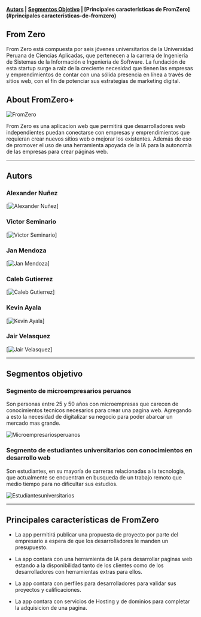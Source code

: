 **[Autors](#autors) | [Segmentos Objetivo](#segmentos-objetivo) | [Principales características de FromZero](#principales características-de-fromzero)**

## From Zero

From Zero está compuesta por seis jóvenes universitarios de la Universidad Peruana de Ciencias Aplicadas, que pertenecen a la carrera de Ingeniería de Sistemas de la Información e Ingeniería de Software. La fundación de esta startup surge a raíz de la creciente necesidad que tienen las empresas y emprendimientos de contar con una sólida presencia en línea a través de sitios web, con el fin de potenciar sus estrategias de marketing digital.

## About FromZero+

![FromZero](https://github.com/FromZero-project-landing-page/FromZero-project-landing-page/blob/main/public/assets/images/logo.png)

From Zero es una aplicacion web que permitirá que desarrolladores web independientes puedan conectarse con empresas y emprendimientos que requieran crear nuevos sitios web o mejorar los existentes. Además de eso de promover el uso de una herramienta apoyada de la IA para la autonomía de las empresas para crear páginas web.

---

## Autors

### Alexander Nuñez
[![Alexander Nuñez](https://github.com/FromZero-project-landing-page/FromZero-project-landing-page/blob/main/public/assets/images/img-team-photos/Alexander%20Nuñez.png)]

### Victor Seminario
[![Victor Seminario](https://github.com/FromZero-project-landing-page/FromZero-project-landing-page/blob/main/public/assets/images/img-team-photos/Victor%20Seminario.png)]

### Jan Mendoza
[![Jan Mendoza](https://github.com/FromZero-project-landing-page/FromZero-project-landing-page/blob/main/public/assets/images/img-team-photos/Jan%20Mendoza.png)]

### Caleb Gutierrez
[![Caleb Gutierrez](https://github.com/FromZero-project-landing-page/FromZero-project-landing-page/blob/main/public/assets/images/img-team-photos/Caleb%20Gutierrez.png)]

### Kevin Ayala
[![Kevin Ayala](https://github.com/FromZero-project-landing-page/FromZero-project-landing-page/blob/main/public/assets/images/img-team-photos/Kevin%20Ayala.png)]

### Jair Velasquez
[![Jair Velasquez](https://github.com/FromZero-project-landing-page/FromZero-project-landing-page/blob/main/public/assets/images/img-team-photos/Jair%20Velasquez.png)]

---
## Segmentos objetivo

### Segmento de microempresarios peruanos
Son personas entre 25 y 50 años con microempresas que carecen de conocimientos tecnicos necesarios para crear una pagina web. Agregando a esto la necesidad de digitalizar su negocio para poder abarcar un mercado mas grande. 

![Microempresariosperuanos](https://github.com/FromZero-project-landing-page/FromZero-project-landing-page/blob/main/public/assets/images/img-about-us-page/empresarios-felices.png)

### Segmento de estudiantes universitarios con conocimientos en desarrollo web
Son estudiantes, en su mayoría de carreras relacionadas a la tecnologia, que actualmente se encuentran en busqueda de un trabajo remoto que medio tiempo para no dificultar sus estudios.

![Estudiantesuniversitarios](https://github.com/FromZero-project-landing-page/FromZero-project-landing-page/blob/main/public/assets/images/img-about-us-page/desarrollador.png)

---
## Principales características de FromZero

- La app permitirá publicar una propuesta de proyecto por parte del empresario a espera de que los desarrolladores le manden un presupuesto.

- La app contara con una herramienta de IA para desarrollar paginas web estando a la disponibilidad tanto de los clientes como de los desarrolladores con herramientas extras para ellos.

- La app contara con perfiles para desarrolladores para validar sus proyectos y calificaciones.

- La app contara con servicios de Hosting y de dominios para completar la adquisicion de una pagina.
